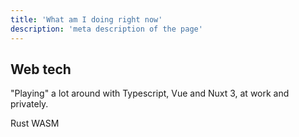 ```yaml
---
title: 'What am I doing right now'
description: 'meta description of the page'
---
```

<!-- Content of the page -->
## Web tech

"Playing" a lot around with Typescript, Vue and Nuxt 3, at work and privately.

Rust WASM

